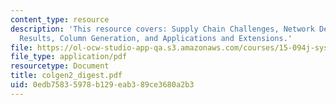 ```yaml
---
content_type: resource
description: 'This resource covers: Supply Chain Challenges, Network Design, Computational
  Results, Column Generation, and Applications and Extensions.'
file: https://ol-ocw-studio-app-qa.s3.amazonaws.com/courses/15-094j-systems-optimization-models-and-computation-sma-5223-spring-2004/0edb75835978b129eab389ce3680a2b3_colgen2_digest.pdf
file_type: application/pdf
resourcetype: Document
title: colgen2_digest.pdf
uid: 0edb7583-5978-b129-eab3-89ce3680a2b3
---
```

